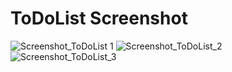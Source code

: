 # ToDoList Screenshot
![Screenshot_ToDoList 1](https://user-images.githubusercontent.com/100938472/195708860-4cac656c-0f0b-4b63-b7ef-b913bc95a75f.png)
![Screenshot_ToDoList_2](https://user-images.githubusercontent.com/100938472/195708875-3a85af15-772a-4fbb-8657-717d34af6326.png)
![Screenshot_ToDoList_3](https://user-images.githubusercontent.com/100938472/195708883-3675f096-9f13-456b-bb62-f01a4aa1692d.png)
